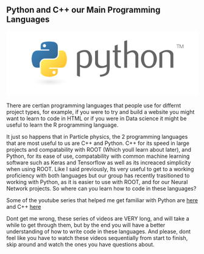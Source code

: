 ## Python and C++ our Main Programming Languages

![python logo](/docs/img/python_logo.png)

There are certian programming languages that people use for differnt project types, for example,
if you were to try and build a website you might want to learn to code in HTML or if you were in Data science it might
be useful to learn the R programming language.

It just so happens that in Particle physics, the 2 programming languages that are most useful to us are
C++ and Python. C++ for its speed in large projects and compatability with ROOT (Which youll learn about later),
and Python, for its ease of use, compatability with common machine learning software such as Keras and Tensorflow as well
as its increaced simplicity when using ROOT. Like I said previously, Its very useful to get to a working proficiency 
with both languages but our group has recently trasitioned to working with Python, as it is easier to use with ROOT, and for 
our Neural Network projects. So where can you learn how to code in these languages?

Some of the youtube series that helped me get familiar with Python are [here](https://www.youtube.com/watch?v=YYXdXT2l-Gg&list=PL-osiE80TeTt2d9bfVyTiXJA-UTHn6WwU) 
and C++ [here](https://www.youtube.com/watch?v=tvC1WCdV1XU&list=PLAE85DE8440AA6B83)

Dont get me wrong, these series of videos are VERY long, and will take a while to get through them, 
but by the end you will have a better understanding of how to write code in these languages. 
And please, dont feel like you have to watch these videos sequentially from start to finish,
skip around and watch the ones you have questions about.
